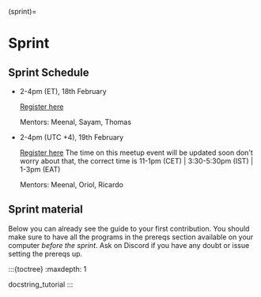(sprint)=
# Sprint

## Sprint Schedule

- 2-4pm (ET), 18th February

  [Register here](https://www.meetup.com/data-umbrella/events/283178769/)
  
  Mentors: Meenal, Sayam, Thomas
  
- 2-4pm (UTC +4), 19th February
  
  [Register here](https://www.meetup.com/data-umbrella-africa2/events/283260732)
  The time on this meetup event will be updated soon don't worry about that, the correct time is 11-1pm (CET) | 3:30-5:30pm (IST) | 1-3pm (EAT)

  Mentors: Meenal, Oriol, Ricardo


## Sprint material
Below you
can already see the guide to your first contribution.
You should make sure to have all the programs in the prereqs section available on your computer
_before the sprint_. Ask on Discord if you have any doubt or issue setting the prereqs up.


:::{toctree}
:maxdepth: 1

docstring_tutorial
:::
